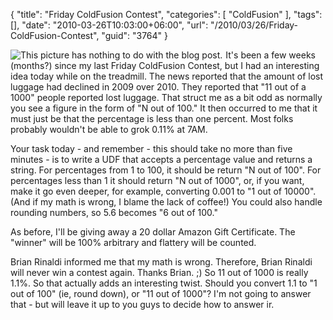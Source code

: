 {
	"title": "Friday ColdFusion Contest",
	"categories": [
		"ColdFusion"
	],
	"tags": [],
	"date": "2010-03-26T10:03:00+06:00",
	"url": "/2010/03/26/Friday-ColdFusion-Contest",
	"guid": "3764"
}

<img src="https://static.raymondcamden.com/images/cfjedi/jedi batmansmall.gif"  title="This picture has nothing to do with the blog post." align="left" style="margin-right: 5px" /> It's been a few weeks (months?) since my last Friday ColdFusion Contest, but I had an interesting idea today while on the treadmill. The news reported that the amount of lost luggage had declined in 2009 over 2010. They reported that "11 out of a 1000" people reported lost luggage. That struct me as a bit odd as normally you see a figure in the form of "N out of 100." It then occurred to me that it must just be that the percentage is less than one percent. Most folks probably wouldn't be able to grok 0.11% at 7AM. 

<p/>

Your task today - and remember - this should take no more than five minutes - is to write a UDF that accepts a percentage value and returns a string. For percentages from 1 to 100, it should be return "N out of 100". For percentages less than 1 it should return "N out of 1000", or, if you want, make it go even deeper, for example, converting 0.001 to "1 out of 10000". (And if my math is wrong, I blame the lack of coffee!) You could also handle rounding numbers, so 5.6 becomes "6 out of 100."
<p/>

As before, I'll be giving away a 20 dollar Amazon Gift Certificate. The "winner" will be 100% arbitrary and flattery will be counted. 

<p/>

Brian Rinaldi informed me that my math is wrong. Therefore, Brian Rinaldi will never win a contest again. Thanks Brian. ;) So 11 out of 1000 is really 1.1%. So that actually adds an interesting twist. Should you convert 1.1 to "1 out of 100" (ie, round down), or "11 out of 1000"? I'm not going to answer that - but will leave it up to you guys to decide how to answer ir.

<br clear="left">